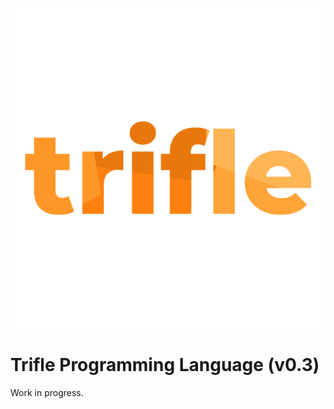 <p align="center">
  <img width="512" height="512" src="assets/banner.png">
</p>

# Trifle Programming Language (v0.3)
Work in progress.
